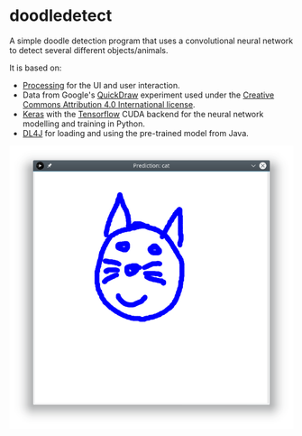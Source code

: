 # doodledetect

A simple doodle detection program that uses a convolutional neural network to detect several different objects/animals.

It is based on:
- [Processing](https://processing.org/) for the UI and user interaction.
- Data from Google's [QuickDraw](https://quickdraw.withgoogle.com/data) experiment used under the [Creative Commons Attribution 4.0 International license](https://creativecommons.org/licenses/by/4.0/).
- [Keras](https://keras.io/) with the [Tensorflow](https://www.tensorflow.org/) CUDA backend for the neural network modelling and training in Python.
- [DL4J](https://deeplearning4j.org/index.html) for loading and using the pre-trained model from Java.

![screenshot](screenshot.png "Screenshot of the resulting Processing sketch program")
